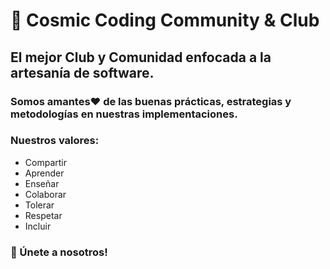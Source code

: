 # 🚀 Cosmic Coding Community & Club

## El mejor Club y Comunidad enfocada a la artesanía de software.

### Somos amantes❤️ de las buenas prácticas, estrategias y metodologías en nuestras implementaciones.


### Nuestros valores:
- Compartir
- Aprender
- Enseñar
- Colaborar
- Tolerar
- Respetar
- Incluir


### 👥 Únete a nosotros!
